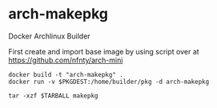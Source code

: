 arch-makepkg
============

Docker Archlinux Builder

First create and import base image by using script over at https://github.com/nfnty/arch-mini

	docker build -t "arch-makepkg" .
	docker run -v $PKGDEST:/home/builder/pkg -d arch-makepkg
	
	tar -xzf $TARBALL makepkg
